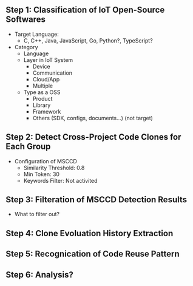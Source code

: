 

## Step 1: Classification of IoT Open-Source Softwares

+ Target Language:
  + C, C++, Java, JavaScript, Go, Python?, TypeScript?
+ Category
  + Language
  + Layer in IoT System
    + Device
    + Communication
    + Cloud/App
    + Multiple
  + Type as a OSS
    + Product
    + Library
    + Framework
    + Others (SDK, configs, documents...) (not target)

## Step 2: Detect Cross-Project Code Clones for Each Group

+ Configuration of MSCCD
  + Similarity Threshold: 0.8
  + Min Token: 30
  + Keywords Filter: Not activited

## Step 3: Filteration of MSCCD Detection Results

+ What to filter out?

## Step 4: Clone Evoluation History Extraction

## Step 5: Recognication of Code Reuse Pattern 

## Step 6: Analysis?